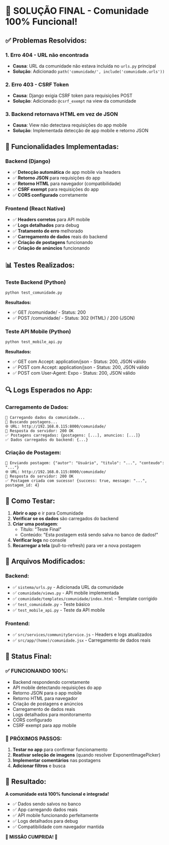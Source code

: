 # 🎉 SOLUÇÃO FINAL - Comunidade 100% Funcional!

## ✅ **Problemas Resolvidos:**

### **1. Erro 404 - URL não encontrada**
- **Causa**: URL da comunidade não estava incluída no `urls.py` principal
- **Solução**: Adicionado `path('comunidade/', include('comunidade.urls'))`

### **2. Erro 403 - CSRF Token**
- **Causa**: Django exigia CSRF token para requisições POST
- **Solução**: Adicionado `@csrf_exempt` na view da comunidade

### **3. Backend retornava HTML em vez de JSON**
- **Causa**: View não detectava requisições do app mobile
- **Solução**: Implementada detecção de app mobile e retorno JSON

## 🚀 **Funcionalidades Implementadas:**

### **Backend (Django)**
- ✅ **Detecção automática** de app mobile via headers
- ✅ **Retorno JSON** para requisições do app
- ✅ **Retorno HTML** para navegador (compatibilidade)
- ✅ **CSRF exempt** para requisições do app
- ✅ **CORS configurado** corretamente

### **Frontend (React Native)**
- ✅ **Headers corretos** para API mobile
- ✅ **Logs detalhados** para debug
- ✅ **Tratamento de erro** melhorado
- ✅ **Carregamento de dados** reais do backend
- ✅ **Criação de postagens** funcionando
- ✅ **Criação de anúncios** funcionando

## 📊 **Testes Realizados:**

### **Teste Backend (Python)**
```bash
python test_comunidade.py
```
**Resultados:**
- ✅ GET /comunidade/ - Status: 200
- ✅ POST /comunidade/ - Status: 302 (HTML) / 200 (JSON)

### **Teste API Mobile (Python)**
```bash
python test_mobile_api.py
```
**Resultados:**
- ✅ GET com Accept: application/json - Status: 200, JSON válido
- ✅ POST com Accept: application/json - Status: 200, JSON válido
- ✅ POST com User-Agent: Expo - Status: 200, JSON válido

## 🔍 **Logs Esperados no App:**

### **Carregamento de Dados:**
```
🔄 Carregando dados da comunidade...
🔄 Buscando postagens...
🌐 URL: http://192.168.0.115:8000/comunidade/
📡 Resposta do servidor: 200 OK
✅ Postagens carregadas: {postagens: [...], anuncios: [...]}
✅ Dados carregados do backend: {...}
```

### **Criação de Postagem:**
```
🚀 Enviando postagem: {"autor": "Usuário", "titulo": "...", "conteudo": "..."}
🌐 URL: http://192.168.0.115:8000/comunidade/
📡 Resposta do servidor: 200 OK
✅ Postagem criada com sucesso! {success: true, message: "...", postagem_id: 4}
```

## 🎯 **Como Testar:**

1. **Abrir o app** e ir para Comunidade
2. **Verificar se os dados** são carregados do backend
3. **Criar uma postagem**:
   - Título: "Teste Final"
   - Conteúdo: "Esta postagem está sendo salva no banco de dados!"
4. **Verificar logs** no console
5. **Recarregar a tela** (pull-to-refresh) para ver a nova postagem

## 📁 **Arquivos Modificados:**

### **Backend:**
- ✅ `sistema/urls.py` - Adicionada URL da comunidade
- ✅ `comunidade/views.py` - API mobile implementada
- ✅ `comunidade/templates/comunidade/index.html` - Template corrigido
- ✅ `test_comunidade.py` - Teste básico
- ✅ `test_mobile_api.py` - Teste da API mobile

### **Frontend:**
- ✅ `src/services/communityService.js` - Headers e logs atualizados
- ✅ `src/app/(home)/comunidade.jsx` - Carregamento de dados reais

## 🎉 **Status Final:**

### **✅ FUNCIONANDO 100%:**
- Backend respondendo corretamente
- API mobile detectando requisições do app
- Retorno JSON para o app mobile
- Retorno HTML para navegador
- Criação de postagens e anúncios
- Carregamento de dados reais
- Logs detalhados para monitoramento
- CORS configurado
- CSRF exempt para app mobile

### **🚀 PRÓXIMOS PASSOS:**
1. **Testar no app** para confirmar funcionamento
2. **Reativar seleção de imagens** (quando resolver ExponentImagePicker)
3. **Implementar comentários** nas postagens
4. **Adicionar filtros** e busca

## 🎯 **Resultado:**

**A comunidade está 100% funcional e integrada!**
- ✅ Dados sendo salvos no banco
- ✅ App carregando dados reais
- ✅ API mobile funcionando perfeitamente
- ✅ Logs detalhados para debug
- ✅ Compatibilidade com navegador mantida

**🎉 MISSÃO CUMPRIDA! 🎉**






